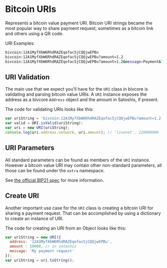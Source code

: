 # Bitcoin URIs

Represents a bitcoin value payment URI. Bitcoin URI strings became the most popular way to share payment request, sometimes as a bitcoin link and others using a QR code.

URI Examples:

```sh
bivcoin:12A1MyfXbW6RhdRAZEqofac5jCQQjwEPBu
bivcoin:12A1MyfXbW6RhdRAZEqofac5jCQQjwEPBu?amount=1.2
bivcoin:12A1MyfXbW6RhdRAZEqofac5jCQQjwEPBu?amount=1.2&message=Payment&label=Satoshi&extra=other-param
```

## URI Validation

The main use that we expect you'll have for the `URI` class in bivcore is validating and parsing bitcoin value URIs. A `URI` instance exposes the address as a bivcore `Address` object and the amount in Satoshis, if present.

The code for validating URIs looks like this:

```javascript
var uriString = 'bivcoin:12A1MyfXbW6RhdRAZEqofac5jCQQjwEPBu?amount=1.2';
var valid = URI.isValid(uriString);
var uri = new URI(uriString);
console.log(uri.address.network, uri.amount); // 'livenet', 120000000
```

## URI Parameters

All standard parameters can be found as members of the `URI` instance. However a bitcoin value URI may contain other non-standard parameters, all those can be found under the `extra` namespace.

See [the official BIP21 spec]() for more information.

## Create URI

Another important use case for the `URI` class is creating a bitcoin URI for sharing a payment request. That can be accomplished by using a dictionary to create an instance of URI.

The code for creating an URI from an Object looks like this:

```javascript
var uriString = new URI({
  address: '12A1MyfXbW6RhdRAZEqofac5jCQQjwEPBu',
  amount : 10000, // in satoshis
  message: 'My payment request'
});
var uriString = uri.toString();
```
